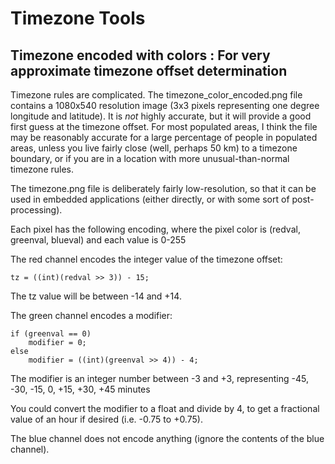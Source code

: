 Timezone Tools
==============

Timezone encoded with colors : For very approximate timezone offset determination
---------------------------------------------------------------------------------
Timezone rules are complicated. The timezone_color_encoded.png file contains a 1080x540 resolution image (3x3 pixels representing one degree longitude and latitude). It is _not_ highly accurate, but it will provide a good first guess at the timezone offset. For most populated areas, I think the file may be reasonably accurate for a large percentage of people in populated areas, unless you live fairly close (well, perhaps 50 km) to a timezone boundary, or if you are in a location with more unusual-than-normal timezone rules.

The timezone.png file is deliberately fairly low-resolution, so that it can be used in embedded applications (either directly, or with some sort of post-processing).

Each pixel has the following encoding, where the pixel color is (redval, greenval, blueval) and each value is 0-255

The red channel encodes the integer value of the timezone offset:

```
tz = ((int)(redval >> 3)) - 15;
```

The tz value will be between -14 and +14.

The green channel encodes a modifier:

```
if (greenval == 0)
    modifier = 0;
else
    modifier = ((int)(greenval >> 4)) - 4;
```

The modifier is an integer number between -3 and +3, representing -45, -30, -15, 0, +15, +30, +45 minutes

You could convert the modifier to a float and divide by 4, to get a fractional value of an hour if desired (i.e. -0.75 to +0.75).

The blue channel does not encode anything (ignore the contents of the blue channel).

